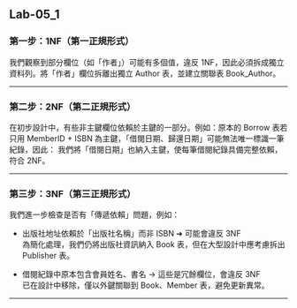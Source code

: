 ## Lab-05_1 

### 第一步：1NF（第一正規形式）
我們觀察到部分欄位（如「作者」）可能有多個值，違反 1NF，因此必須拆成獨立資料列。將「作者」欄位拆離出獨立 Author 表，並建立關聯表 Book_Author。

---

### 第二步：2NF（第二正規形式）
在初步設計中，有些非主鍵欄位依賴於主鍵的一部分。例如：原本的 Borrow 表若只用 MemberID + ISBN 為主鍵，「借閱日期、歸還日期」可能無法唯一標識一筆紀錄，因此：
我們將「借閱日期」也納入主鍵，使每筆借閱紀錄具備完整依賴，符合 2NF。

---

### 第三步：3NF（第三正規形式）
我們進一步檢查是否有「傳遞依賴」問題，例如：

- 出版社地址依賴於「出版社名稱」而非 ISBN ➜ 可能會違反 3NF  
為簡化處理，我們仍將出版社資訊納入 Book 表，但在大型設計中應考慮拆出 Publisher 表。

- 借閱紀錄中原本包含會員姓名、書名 → 這些是冗餘欄位，會違反 3NF  
 已在設計中移除，僅以外鍵關聯到 Book、Member 表，避免更新異常。

---
